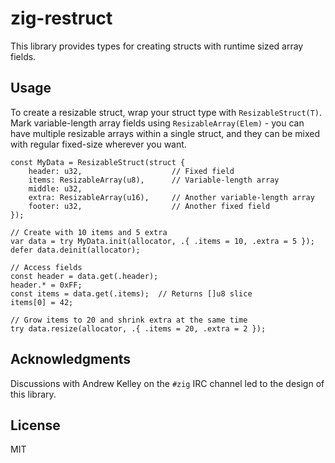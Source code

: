 # zig-restruct

This library provides types for creating structs with runtime sized array fields.

## Usage

To create a resizable struct, wrap your struct type with `ResizableStruct(T)`. Mark
variable-length array fields using `ResizableArray(Elem)` - you can have multiple
resizable arrays within a single struct, and they can be mixed with regular fixed-size
wherever you want.

```zig
const MyData = ResizableStruct(struct {
    header: u32,                    // Fixed field
    items: ResizableArray(u8),      // Variable-length array
    middle: u32,
    extra: ResizableArray(u16),     // Another variable-length array
    footer: u32,                    // Another fixed field
});

// Create with 10 items and 5 extra
var data = try MyData.init(allocator, .{ .items = 10, .extra = 5 });
defer data.deinit(allocator);

// Access fields
const header = data.get(.header);
header.* = 0xFF;
const items = data.get(.items);  // Returns []u8 slice
items[0] = 42;

// Grow items to 20 and shrink extra at the same time
try data.resize(allocator, .{ .items = 20, .extra = 2 });
```

## Acknowledgments

Discussions with Andrew Kelley on the `#zig` IRC channel led to the design of this library.

## License

MIT
